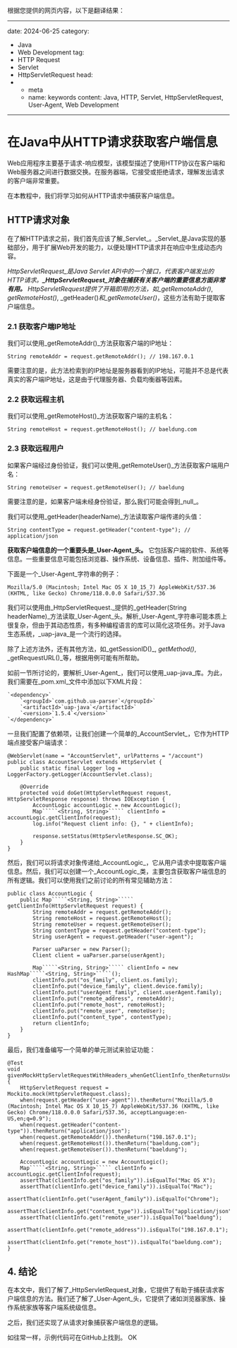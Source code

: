 根据您提供的网页内容，以下是翻译结果：

---
date: 2024-06-25
category:
  - Java
  - Web Development
tag:
  - HTTP Request
  - Servlet
  - HttpServletRequest
head:
  - - meta
    - name: keywords
      content: Java, HTTP, Servlet, HttpServletRequest, User-Agent, Web Development
---
# 在Java中从HTTP请求获取客户端信息

Web应用程序主要基于请求-响应模型，该模型描述了使用HTTP协议在客户端和Web服务器之间进行数据交换。在服务器端，它接受或拒绝请求，理解发出请求的客户端非常重要。

在本教程中，我们将学习如何从HTTP请求中捕获客户端信息。

## HTTP请求对象

在了解HTTP请求之前，我们首先应该了解_Servlet_。_Servlet_是Java实现的基础部分，用于扩展Web开发的能力，以便处理HTTP请求并在响应中生成动态内容。

_HttpServletRequest_是Java Servlet API中的一个接口，代表客户端发出的HTTP请求。**_HttpServletRequest_对象在捕获有关客户端的重要信息方面非常有用。** HttpServletRequest提供了开箱即用的方法，如_getRemoteAddr()_, _getRemoteHost()_, _getHeader()_和_getRemoteUser()_，这些方法有助于提取客户端信息。

### 2.1 获取客户端IP地址

我们可以使用_getRemoteAddr()_方法获取客户端的IP地址：
```
String remoteAddr = request.getRemoteAddr(); // 198.167.0.1
```
需要注意的是，此方法检索到的IP地址是服务器看到的IP地址，可能并不总是代表真实的客户端IP地址，这是由于代理服务器、负载均衡器等因素。

### 2.2 获取远程主机

我们可以使用_getRemoteHost()_方法获取客户端的主机名：
```
String remoteHost = request.getRemoteHost(); // baeldung.com
```

### 2.3 获取远程用户

如果客户端经过身份验证，我们可以使用_getRemoteUser()_方法获取客户端用户名：
```
String remoteUser = request.getRemoteUser(); // baeldung
```
需要注意的是，如果客户端未经身份验证，那么我们可能会得到_null_。

我们可以使用_getHeader(headerName)_方法读取客户端传递的头值：
```
String contentType = request.getHeader("content-type"); // application/json
```

**获取客户端信息的一个重要头是_User-Agent_头。** 它包括客户端的软件、系统等信息。一些重要信息可能包括浏览器、操作系统、设备信息、插件、附加组件等。

下面是一个_User-Agent_字符串的例子：
```
Mozilla/5.0 (Macintosh; Intel Mac OS X 10_15_7) AppleWebKit/537.36 (KHTML, like Gecko) Chrome/118.0.0.0 Safari/537.36
```

我们可以使用由_HttpServletRequest._提供的_getHeader(String headerName)_方法读取_User-Agent_头。解析_User-Agent_字符串可能本质上很复杂，但由于其动态性质，有多种编程语言的库可以简化这项任务。对于Java生态系统，_uap-java_是一个流行的选择。

除了上述方法外，还有其他方法，如_getSessionID()_, _getMethod()_, _getRequestURL()_等，根据用例可能有所帮助。

如前一节所讨论的，要解析_User-Agent_，我们可以使用_uap-java_库。为此，我们需要在_pom.xml_文件中添加以下XML片段：
```
`<dependency>`
    `<groupId>`com.github.ua-parser`</groupId>`
    `<artifactId>`uap-java`</artifactId>`
    `<version>`1.5.4`</version>`
`</dependency>`
```

一旦我们配置了依赖项，让我们创建一个简单的_AccountServlet_，它作为HTTP端点接受客户端请求：
```
@WebServlet(name = "AccountServlet", urlPatterns = "/account")
public class AccountServlet extends HttpServlet {
    public static final Logger log = LoggerFactory.getLogger(AccountServlet.class);

    @Override
    protected void doGet(HttpServletRequest request, HttpServletResponse response) throws IOException {
        AccountLogic accountLogic = new AccountLogic();
        Map`````<String, String>````` clientInfo = accountLogic.getClientInfo(request);
        log.info("Request client info: {}, " + clientInfo);

        response.setStatus(HttpServletResponse.SC_OK);
    }
}
```

然后，我们可以将请求对象传递给_AccountLogic_，它从用户请求中提取客户端信息。然后，我们可以创建一个_AccountLogic_类，主要包含获取客户端信息的所有逻辑。我们可以使用我们之前讨论的所有常见辅助方法：
```
public class AccountLogic {
    public Map`````<String, String>````` getClientInfo(HttpServletRequest request) {
        String remoteAddr = request.getRemoteAddr();
        String remoteHost = request.getRemoteHost();
        String remoteUser = request.getRemoteUser();
        String contentType = request.getHeader("content-type");
        String userAgent = request.getHeader("user-agent");

        Parser uaParser = new Parser();
        Client client = uaParser.parse(userAgent);

        Map`````<String, String>````` clientInfo = new HashMap`````<String, String>`````();
        clientInfo.put("os_family", client.os.family);
        clientInfo.put("device_family", client.device.family);
        clientInfo.put("userAgent_family", client.userAgent.family);
        clientInfo.put("remote_address", remoteAddr);
        clientInfo.put("remote_host", remoteHost);
        clientInfo.put("remote_user", remoteUser);
        clientInfo.put("content_type", contentType);
        return clientInfo;
    }
}
```

最后，我们准备编写一个简单的单元测试来验证功能：
```
@Test
void givenMockHttpServletRequestWithHeaders_whenGetClientInfo_thenReturnsUserAGentInfo() {
    HttpServletRequest request = Mockito.mock(HttpServletRequest.class);
    when(request.getHeader("user-agent")).thenReturn("Mozilla/5.0 (Macintosh; Intel Mac OS X 10_15_7) AppleWebKit/537.36 (KHTML, like Gecko) Chrome/118.0.0.0 Safari/537.36, acceptLanguage:en-US,en;q=0.9");
    when(request.getHeader("content-type")).thenReturn("application/json");
    when(request.getRemoteAddr()).thenReturn("198.167.0.1");
    when(request.getRemoteHost()).thenReturn("baeldung.com");
    when(request.getRemoteUser()).thenReturn("baeldung");

    AccountLogic accountLogic = new AccountLogic();
    Map`````<String, String>````` clientInfo = accountLogic.getClientInfo(request);
    assertThat(clientInfo.get("os_family")).isEqualTo("Mac OS X");
    assertThat(clientInfo.get("device_family")).isEqualTo("Mac");
    assertThat(clientInfo.get("userAgent_family")).isEqualTo("Chrome");
    assertThat(clientInfo.get("content_type")).isEqualTo("application/json");
    assertThat(clientInfo.get("remote_user")).isEqualTo("baeldung");
    assertThat(clientInfo.get("remote_address")).isEqualTo("198.167.0.1");
    assertThat(clientInfo.get("remote_host")).isEqualTo("baeldung.com");
}
```

## 4. 结论

在本文中，我们了解了_HttpServletRequest_对象，它提供了有助于捕获请求客户端信息的方法。我们还了解了_User-Agent_头，它提供了诸如浏览器家族、操作系统家族等客户端系统级信息。

之后，我们还实现了从请求对象捕获客户端信息的逻辑。

如往常一样，示例代码可在GitHub上找到。
OK
